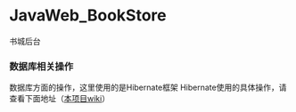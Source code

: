 # JavaWeb_BookStore
书城后台

### 数据库相关操作
数据库方面的操作，这里使用的是Hibernate框架
Hibernate使用的具体操作，请查看下面地址（<a href="https://github.com/zhaolongs/JavaWeb_BookStore/wiki/Hibernate%E6%93%8D%E4%BD%9C%E6%95%B0%E6%8D%AE%E6%97%A5%E5%BF%97">本项目wiki</a>）



